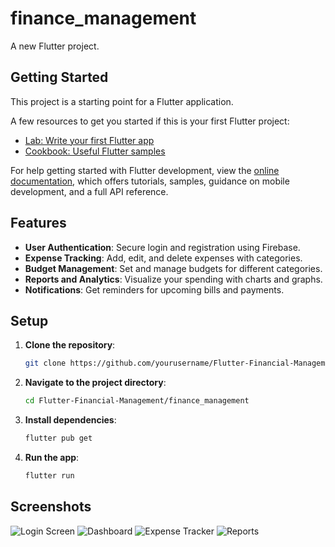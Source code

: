 # finance_management

A new Flutter project.

## Getting Started

This project is a starting point for a Flutter application.

A few resources to get you started if this is your first Flutter project:

- [Lab: Write your first Flutter app](https://docs.flutter.dev/get-started/codelab)
- [Cookbook: Useful Flutter samples](https://docs.flutter.dev/cookbook)

For help getting started with Flutter development, view the
[online documentation](https://docs.flutter.dev/), which offers tutorials,
samples, guidance on mobile development, and a full API reference.


## Features

- **User Authentication**: Secure login and registration using Firebase.
- **Expense Tracking**: Add, edit, and delete expenses with categories.
- **Budget Management**: Set and manage budgets for different categories.
- **Reports and Analytics**: Visualize your spending with charts and graphs.
- **Notifications**: Get reminders for upcoming bills and payments.

## Setup

1. **Clone the repository**:
    ```bash
    git clone https://github.com/yourusername/Flutter-Financial-Management.git
    ```
2. **Navigate to the project directory**:
    ```bash
    cd Flutter-Financial-Management/finance_management
    ```
3. **Install dependencies**:
    ```bash
    flutter pub get
    ```
4. **Run the app**:
    ```bash
    flutter run
    ```

## Screenshots

![Login Screen](assets/images/login_screen.png)
![Dashboard](assets/images/dashboard.png)
![Expense Tracker](assets/images/expense_tracker.png)
![Reports](assets/images/reports.png)
